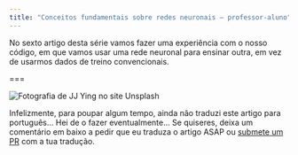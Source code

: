 ```yaml
---
title: "Conceitos fundamentais sobre redes neuronais – professor-aluno"
---
```


No sexto artigo desta série vamos fazer uma experiência com o nosso código,
em que vamos usar uma rede neuronal para ensinar outra,
em vez de usarmos dados de treino convencionais.

===

![](thumbnail.png "Fotografia de JJ Ying no site Unsplash")


Infelizmente, para poupar algum tempo, ainda não traduzi este artigo para português...
Hei de o fazer eventualmente...
Se quiseres, deixa um comentário em baixo a pedir que eu traduza o artigo ASAP ou [submete um PR][pr] com a tua tradução.


[pr]: https://github.com/mathspp/mathspp/blob/master/pages/02.blog/neural-networks-fundamentals-with-python-subtleties/item.pt.md
